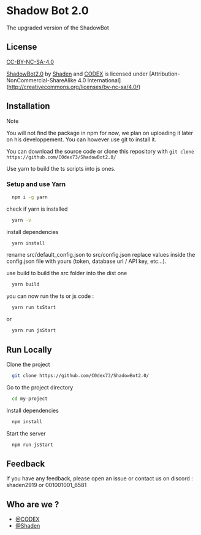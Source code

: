 # Shadow Bot 2.0

The upgraded version of the ShadowBot

<!-- TODO : maybe write a short story about shadow bot 1.0 and his brother ? -->
## License

[CC-BY-NC-SA-4.0](https://creativecommons.org/licenses/by-nc-sa/4.0/)


[ShadowBot2.0](https://github.com/C0dex73/ShadowBot2.0/) by [Shaden](https://github.com/Shaden919) and [CODEX](https://github.com/C0dex73) is licensed under [Attribution-NonCommercial-ShareAlike 4.0 International[](https://mirrors.creativecommons.org/presskit/icons/cc.svg?ref=chooser-v)[](https://mirrors.creativecommons.org/presskit/icons/by.svg?ref=chooser-v1)[](https://mirrors.creativecommons.org/presskit/icons/nc.svg?ref=chooser-v1)[](https://mirrors.creativecommons.org/presskit/icons/sa.svg?ref=chooser-v1)](http://creativecommons.org/licenses/by-nc-sa/4.0/)

## Installation

> [!NOTE]
> You will not find the package in npm for now, we plan on uploading it later on his developpement. You can however use git to install it.

You can download the source code or clone this repository with `git clone https://github.com/C0dex73/ShadowBot2.0/`

Use yarn to build the ts scripts into js ones.

### Setup and use Yarn

```bash
  npm i -g yarn
```


check if yarn is installed
```bash
  yarn -v
```

install dependencies
```bash
  yarn install
```

rename src/default_config.json to src/config.json
replace values inside the config.json file with yours (token, database url / API key, etc...).

use build to build the src folder into the dist one
```bash
  yarn build
```

you can now run the ts or js code :
```bash
  yarn run tsStart
```
or
```bash
  yarn run jsStart
```

## Run Locally

Clone the project

```bash
  git clone https://github.com/C0dex73/ShadowBot2.0/
```

Go to the project directory

```bash
  cd my-project
```

Install dependencies

```bash
  npm install
```

Start the server

```bash
  npm run jsStart
```


## Feedback

If you have any feedback, please open an issue or contact us on discord : shaden2919 or 001001001_6581


## Who are we ?

- [@CODEX](https://www.github.com/C0dex73)
- [@Shaden](https://www.github.com/Shaden919)

<!-- TODO : add description -->